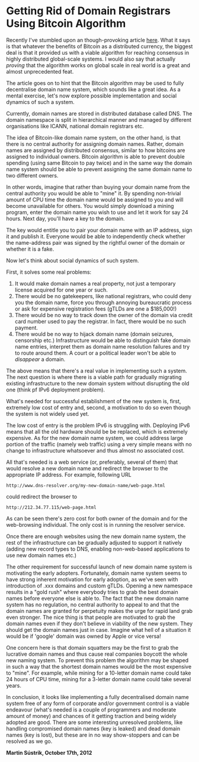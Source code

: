 # Getting Rid of Domain Registrars Using Bitcoin Algorithm



Recently I've stumbled upon an though-provoking article [here](http://paulbohm.com/articles/bitcoins-value-is-decentralization). What it says is that whatever the benefits of Bitcoin as a distributed currency, the biggest deal is that it provided us with a viable algorithm for reaching consensus in highly distributed global-scale systems. I would also say that actually _proving_ that the algorithm works on global scale in real world is a great and almost unprecedented feat.

The article goes on to hint that the Bitcoin algorithm may be used to fully decentralise domain name system, which sounds like a great idea. As a mental exercise, let's now explore possible implementation and social dynamics of such a system.

Currently, domain names are stored in distributed database called DNS. The domain namespace is split in hierarchical manner and managed by different organisations like ICANN, national domain registrars etc.

The idea of Bitcoin-like domain name system, on the other hand, is that there is no central authority for assigning domain names. Rather, domain names are assigned by distributed consensus, similar to how bitcoins are assigned to individual owners. Bitcoin algorithm is able to prevent double spending (using same Bitcoin to pay twice) and in the same way the domain name system should be able to prevent assigning the same domain name to two different owners.

In other words, imagine that rather than buying your domain name from the central authority you would be able to "mine" it. By spending non-trivial amount of CPU time the domain name would be assigned to you and will become unavailable for others. You would simply download a mining program, enter the domain name you wish to use and let it work for say 24 hours. Next day, you'll have a key to the domain.

The key would entitle you to pair your domain name with an IP address, sign it and publish it. Everyone would be able to independently check whether the name-address pair was signed by the rightful owner of the domain or whether it is a fake.

Now let's think about social dynamics of such system.

First, it solves some real problems:

1.  It would make domain names a real property, not just a temporary license acquired for one year or such.
2.  There would be no gatekeepers, like national registrars, who could deny you the domain name, force you through annoying bureaucratic process or ask for expensive registration fees (gTLDs are one a $185,000!)
3.  There would be no way to track down the owner of the domain via credit card number used to pay the registrar. In fact, there would be no such payment.
4.  There would be no way to hijack domain name (domain seizures, censorship etc.) Infrastructure would be able to distinguish fake domain name entries, interpret them as domain name resolution failures and try to route around them. A court or a political leader won't be able to _disappear_ a domain.

The above means that there's a real value in implementing such a system. The next question is where there is a viable path for gradually migrating existing infrastructure to the new domain system without disrupting the old one (think pf IPv6 deployment problem).

What's needed for successful establishment of the new system is, first, extremely low cost of entry and, second, a motivation to do so even though the system is not widely used yet.

The low cost of entry is the problem IPv6 is struggling with. Deploying IPv6 means that all the old hardware should be be replaced, which is extremely expensive. As for the new domain name system, we could address large portion of the traffic (namely web traffic) using a very simple means with no change to infrastructure whatsoever and thus almost no associated cost.

All that's needed is a web service (or, preferably, several of them) that would resolve a new domain name and redirect the browser to the appropriate IP address. For example, following URL

    http://www.dns-resolver.org/my-new-domain-name/web-page.html

could redirect the browser to

    http://212.34.77.115/web-page.html

As can be seen there's zero cost for both owner of the domain and for the web-browsing individual. The only cost is in running the resolver service.

Once there are enough websites using the new domain name system, the rest of the infrastructure can be gradually adjusted to support it natively (adding new record types to DNS, enabling non-web-based applications to use new domain names etc.)

The other requirement for successful launch of new domain name system is motivating the early adopters. Fortunately, domain name system seems to have strong inherent motivation for early adoption, as we've seen with introduction of .xxx domains and custom gTLDs. Opening a new namespace results in a "gold rush" where everybody tries to grab the best domain names before everyone else is able to. The fact that the new domain name system has no regulation, no central authority to appeal to and that the domain names are granted for perpetuity makes the urge for rapid land grab even stronger. The nice thing is that people are motivated to grab the domain names even if they don't believe in viability of the new system. They should get the domain names just in case. Imagine what hell of a situation it would be if 'google' domain was owned by Apple or vice versa!

One concern here is that domain squatters may be the first to grab the lucrative domain names and thus cause real companies boycott the whole new naming system. To prevent this problem the algorithm may be shaped in such a way that the shortest domain names would be the most expensive to "mine". For example, while mining for a 10-letter domain name could take 24 hours of CPU time, mining for a 3-letter domain name could take several years.

In conclusion, it looks like implementing a fully decentralised domain name system free of any form of corporate and/or government control is a viable endeavour (what's needed is a couple of programmers and moderate amount of money) and chances of it getting traction and being widely adopted are good. There are some interesting unresolved problems, like handling compromised domain names (key is leaked) and dead domain names (key is lost), but these are in no way show-stoppers and can be resolved as we go.

**Martin Sústrik, October 17th, 2012**